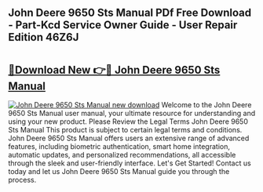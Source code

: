 ## John Deere 9650 Sts Manual PDf Free Download - Part-Kcd Service Owner Guide - User Repair Edition 46Z6J

# <h2><a href="http://bc91313.oget.top/?id=John+Deere+9650+Sts+Manual">🔗Download New 👉🔴 John Deere 9650 Sts Manual</a></h2>

[![John Deere 9650 Sts Manual new download](https://i.imgur.com/5g1atiW.png)](http://bc91313.oget.top/?id=John+Deere+9650+Sts+Manual)
Welcome to the John Deere 9650 Sts Manual user manual, your ultimate resource for understanding and using your new product. Please Review the Legal Terms John Deere 9650 Sts Manual This product is subject to certain legal terms and conditions. John Deere 9650 Sts Manual offers users an extensive range of advanced features, including biometric authentication, smart home integration, automatic updates, and personalized recommendations, all accessible through the sleek and user-friendly interface. Let's Get Started! Contact us today and let us John Deere 9650 Sts Manual guide you through the process.
